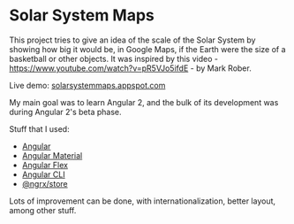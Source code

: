 # Solar System Maps

This project tries to give an idea of the scale of the Solar System by showing how big it would be, in Google Maps, if the Earth were the size of a basketball or other objects. It was inspired by this video - https://www.youtube.com/watch?v=pR5VJo5ifdE - by Mark Rober.

Live demo: [solarsystemmaps.appspot.com](http://solarsystemmaps.appspot.com)

My main goal was to learn Angular 2, and the bulk of its development was during Angular 2's beta phase.

Stuff that I used:
* [Angular](https://angular.io/)
* [Angular Material](https://material.angular.io/)
* [Angular Flex](https://github.com/angular/flex-layout)
* [Angular CLI](https://cli.angular.io/)
* [@ngrx/store](https://github.com/ngrx/store)

Lots of improvement can be done, with internationalization, better layout, among other stuff.
